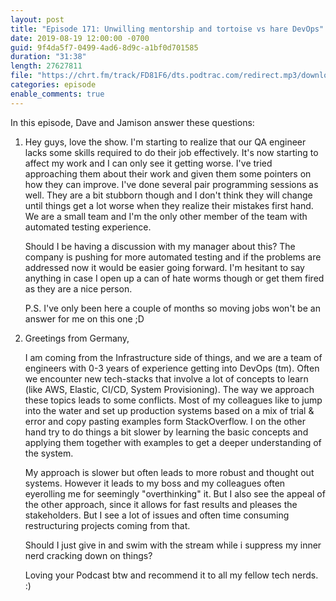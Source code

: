 ```yaml
---
layout: post
title: "Episode 171: Unwilling mentorship and tortoise vs hare DevOps"
date: 2019-08-19 12:00:00 -0700
guid: 9f4da5f7-0499-4ad6-8d9c-a1bf0d701585
duration: "31:38"
length: 27627811
file: "https://chrt.fm/track/FD81F6/dts.podtrac.com/redirect.mp3/download.softskills.audio/sse-171.mp3"
categories: episode
enable_comments: true
---
```


In this episode, Dave and Jamison answer these questions:

1. Hey guys, love the show. I'm starting to realize that our QA engineer lacks some skills required to do their job effectively. It's now starting to affect my work and I can only see it getting worse. I've tried approaching them about their work and given them some pointers on how they can improve. I've done several pair programming sessions as well. They are a bit stubborn though and I don't think they will change until things get a lot worse when they realize their mistakes first hand. We are a small team and I'm the only other member of the team with automated testing experience.
   
   Should I be having a discussion with my manager about this? The company is pushing for more automated testing and if the problems are addressed now it would be easier going forward. I'm hesitant to say anything in case I open up a can of hate worms though or get them fired as they are a nice person.
   
   P.S. I've only been here a couple of months so moving jobs won't be an answer for me on this one ;D


2. Greetings from Germany,
   
   I am coming from the Infrastructure side of things, and we are a team of engineers with 0-3 years of experience getting into DevOps (tm). Often we encounter new tech-stacks that involve a lot of concepts to learn (like AWS, Elastic, CI/CD, System Provisioning). The way we approach these topics leads to some conflicts. Most of my colleagues like to jump into the water and set up production systems based on a mix of trial & error and copy pasting examples form StackOverflow. I on the other hand try to do things a bit slower by learning the basic concepts and applying them together with examples to get a deeper understanding of the system.
   
   My approach is slower but often leads to more robust and thought out systems. However it leads to my boss and my colleagues often eyerolling me for seemingly "overthinking" it. But I also see the appeal of the other approach, since it allows for fast results and pleases the stakeholders. But I see a lot of issues and often time consuming restructuring projects coming from that.
   
   Should I just give in and swim with the stream while i suppress my inner nerd cracking down on things?
   
   Loving your Podcast btw and recommend it to all my fellow tech nerds. :)

